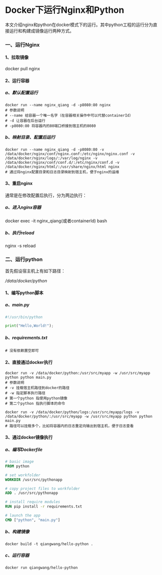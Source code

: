 # Docker下运行Nginx和Python

本文介绍nginx和python在docker模式下的运行。其中python工程的运行分为直接运行和构建成镜像运行两种方式。

### 一、运行Nginx

#### 1、拉取镜像

docker pull nginx

#### 2、运行容器

##### a、默认配置运行

```shell
docker run --name nginx_qiang -d -p8080:80 nginx
# 参数说明
# --name 给容器一个唯一名字（在容器相关操作中可以代替containerId）
# -d 让容器在后台运行
# -p8080:80 将容器内的80端口桥接到宿主机的8080
```

##### b、映射目录、配置后运行

```shell
docker run --name nginx_qiang -d -p8080:80 -v /data/docker/nginx/conf/nginx.conf:/etc/nginx/nginx.conf -v /data/docker/nginx/logs/:/var/log/nginx -v /data/docker/nginx/conf/conf.d/:/etc/nginx/conf.d -v /data/docker/nginx/html/:/usr/share/nginx/html nginx
# 通过将nginx配置目录和日志目录映射到宿主机，便于nginx的运维
```

#### 3、重启nginx

通常是在修改配置后执行，分为两边执行：

##### a、进入nginx容器

docker exec -it nginx_qiang(或者containerId) bash

##### b、执行reload

nginx -s reload



### 二、运行python

首先假设宿主机上有如下路径： 

*/data/docker/python*

#### 1、编写python脚本

##### a、main.py

```python
#!/usr/bin/python

print("Hello,World!");
```

##### b、requirements.txt

```shell
# 没有依赖置空即可
```

#### 2、直接通过docker执行

```shell
docker run -v /data/docker/python:/usr/src/myapp -w /usr/src/myapp python python main.py
# 参数说明
# -v 挂载宿主机路径到docker的路径
# -w 指定脚本执行路径
# 第一个python 指使用python镜像
# 第二个python 指执行脚本的命令
```

```shell
docker run -v /data/docker/python/logs:/usr/src/myapp/logs -v /data/docker/python/:/usr/src/myapp -w /usr/src/myapp python python main.py
# 路径可以挂载多个，比如将容器内的日志重定向输出到宿主机，便于日志查看
```

#### 3、通过docker镜像执行

##### a、编写Dockerfile

```dockerfile
# basic image
FROM python

# set workfolder
WORKDIR /usr/src/pythonapp

# copy project files to workfolder
ADD . /usr/src/pythonapp

# install require modules
RUN pip install -r requirements.txt

# launch the app
CMD ["python", "main.py"]
```

##### b、构建镜像

```shell
docker build -t qiangwang/hello-python .
```

##### c、运行容器

```shell
docker run qiangwang/hello-python
```